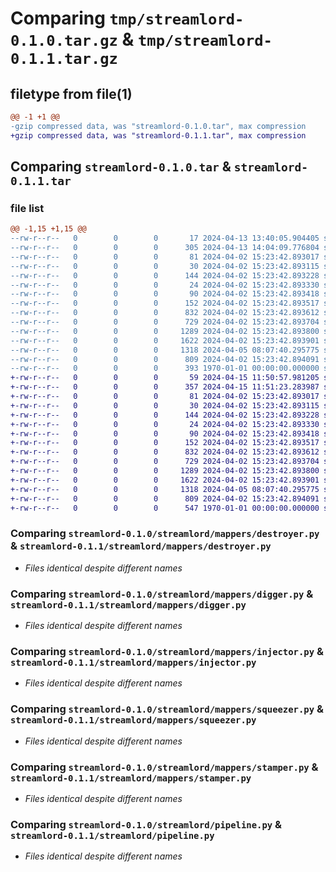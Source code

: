 # Comparing `tmp/streamlord-0.1.0.tar.gz` & `tmp/streamlord-0.1.1.tar.gz`

## filetype from file(1)

```diff
@@ -1 +1 @@
-gzip compressed data, was "streamlord-0.1.0.tar", max compression
+gzip compressed data, was "streamlord-0.1.1.tar", max compression
```

## Comparing `streamlord-0.1.0.tar` & `streamlord-0.1.1.tar`

### file list

```diff
@@ -1,15 +1,15 @@
--rw-r--r--   0        0        0       17 2024-04-13 13:40:05.904405 streamlord-0.1.0/README.md
--rw-r--r--   0        0        0      305 2024-04-13 14:04:09.776804 streamlord-0.1.0/pyproject.toml
--rw-r--r--   0        0        0       81 2024-04-02 15:23:42.893017 streamlord-0.1.0/streamlord/__init__.py
--rw-r--r--   0        0        0       30 2024-04-02 15:23:42.893115 streamlord-0.1.0/streamlord/collectors/__init__.py
--rw-r--r--   0        0        0      144 2024-04-02 15:23:42.893228 streamlord-0.1.0/streamlord/collectors/navigation.py
--rw-r--r--   0        0        0       24 2024-04-02 15:23:42.893330 streamlord-0.1.0/streamlord/definitions/__init__.py
--rw-r--r--   0        0        0       90 2024-04-02 15:23:42.893418 streamlord-0.1.0/streamlord/definitions/contracts.py
--rw-r--r--   0        0        0      152 2024-04-02 15:23:42.893517 streamlord-0.1.0/streamlord/mappers/__init__.py
--rw-r--r--   0        0        0      832 2024-04-02 15:23:42.893612 streamlord-0.1.0/streamlord/mappers/destroyer.py
--rw-r--r--   0        0        0      729 2024-04-02 15:23:42.893704 streamlord-0.1.0/streamlord/mappers/digger.py
--rw-r--r--   0        0        0     1289 2024-04-02 15:23:42.893800 streamlord-0.1.0/streamlord/mappers/injector.py
--rw-r--r--   0        0        0     1622 2024-04-02 15:23:42.893901 streamlord-0.1.0/streamlord/mappers/squeezer.py
--rw-r--r--   0        0        0     1318 2024-04-05 08:07:40.295775 streamlord-0.1.0/streamlord/mappers/stamper.py
--rw-r--r--   0        0        0      809 2024-04-02 15:23:42.894091 streamlord-0.1.0/streamlord/pipeline.py
--rw-r--r--   0        0        0      393 1970-01-01 00:00:00.000000 streamlord-0.1.0/PKG-INFO
+-rw-r--r--   0        0        0       59 2024-04-15 11:50:57.981205 streamlord-0.1.1/README.md
+-rw-r--r--   0        0        0      357 2024-04-15 11:51:23.283987 streamlord-0.1.1/pyproject.toml
+-rw-r--r--   0        0        0       81 2024-04-02 15:23:42.893017 streamlord-0.1.1/streamlord/__init__.py
+-rw-r--r--   0        0        0       30 2024-04-02 15:23:42.893115 streamlord-0.1.1/streamlord/collectors/__init__.py
+-rw-r--r--   0        0        0      144 2024-04-02 15:23:42.893228 streamlord-0.1.1/streamlord/collectors/navigation.py
+-rw-r--r--   0        0        0       24 2024-04-02 15:23:42.893330 streamlord-0.1.1/streamlord/definitions/__init__.py
+-rw-r--r--   0        0        0       90 2024-04-02 15:23:42.893418 streamlord-0.1.1/streamlord/definitions/contracts.py
+-rw-r--r--   0        0        0      152 2024-04-02 15:23:42.893517 streamlord-0.1.1/streamlord/mappers/__init__.py
+-rw-r--r--   0        0        0      832 2024-04-02 15:23:42.893612 streamlord-0.1.1/streamlord/mappers/destroyer.py
+-rw-r--r--   0        0        0      729 2024-04-02 15:23:42.893704 streamlord-0.1.1/streamlord/mappers/digger.py
+-rw-r--r--   0        0        0     1289 2024-04-02 15:23:42.893800 streamlord-0.1.1/streamlord/mappers/injector.py
+-rw-r--r--   0        0        0     1622 2024-04-02 15:23:42.893901 streamlord-0.1.1/streamlord/mappers/squeezer.py
+-rw-r--r--   0        0        0     1318 2024-04-05 08:07:40.295775 streamlord-0.1.1/streamlord/mappers/stamper.py
+-rw-r--r--   0        0        0      809 2024-04-02 15:23:42.894091 streamlord-0.1.1/streamlord/pipeline.py
+-rw-r--r--   0        0        0      547 1970-01-01 00:00:00.000000 streamlord-0.1.1/PKG-INFO
```

### Comparing `streamlord-0.1.0/streamlord/mappers/destroyer.py` & `streamlord-0.1.1/streamlord/mappers/destroyer.py`

 * *Files identical despite different names*

### Comparing `streamlord-0.1.0/streamlord/mappers/digger.py` & `streamlord-0.1.1/streamlord/mappers/digger.py`

 * *Files identical despite different names*

### Comparing `streamlord-0.1.0/streamlord/mappers/injector.py` & `streamlord-0.1.1/streamlord/mappers/injector.py`

 * *Files identical despite different names*

### Comparing `streamlord-0.1.0/streamlord/mappers/squeezer.py` & `streamlord-0.1.1/streamlord/mappers/squeezer.py`

 * *Files identical despite different names*

### Comparing `streamlord-0.1.0/streamlord/mappers/stamper.py` & `streamlord-0.1.1/streamlord/mappers/stamper.py`

 * *Files identical despite different names*

### Comparing `streamlord-0.1.0/streamlord/pipeline.py` & `streamlord-0.1.1/streamlord/pipeline.py`

 * *Files identical despite different names*

